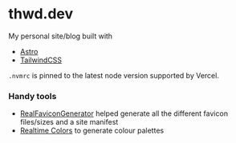# thwd.dev

My personal site/blog built with

- [Astro](https://astro.build)
- [TailwindCSS](https://tailwindcss.com)

`.nvmrc` is pinned to the latest node version supported by Vercel.

### Handy tools

- [RealFaviconGenerator](https://realfavicongenerator.net/) helped generate all the different favicon files/sizes and a site manifest
- [Realtime Colors](https://realtimecolors.com) to generate colour palettes
